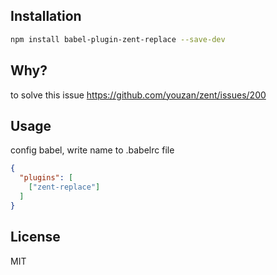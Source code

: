 Installation
---

```bash
npm install babel-plugin-zent-replace --save-dev
```

Why?
---
to solve this issue
https://github.com/youzan/zent/issues/200



Usage
---
config babel, write name to .babelrc file

```json
{
  "plugins": [
    ["zent-replace"]
  ]
}
```


License
---
MIT